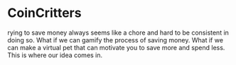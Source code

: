 # CoinCritters
rying to save money always seems like a chore and hard to be consistent in doing so. What if we can gamify the process of saving money. What if we can make a virtual pet that can motivate you to save more and spend less. This is where our idea comes in.

